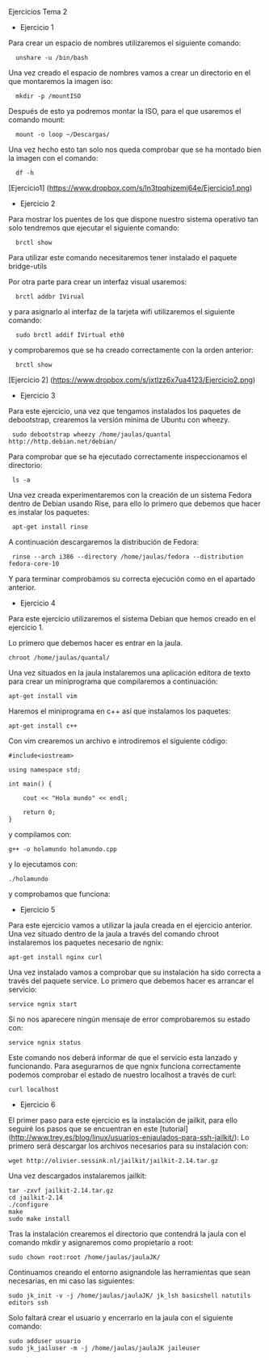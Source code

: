 Ejercicios Tema 2

 - Ejercicio 1

Para crear un espacio de nombres utilizaremos el siguiente comando:
      
      unshare -u /bin/bash
  
Una vez creado el espacio de nombres vamos a crear un directorio en el que montaremos la imagen iso:
 
      mkdir -p /mountISO

Después de esto ya podremos montar la ISO, para el que usaremos el comando mount:
  
      mount -o loop ~/Descargas/
  
Una vez hecho esto tan solo nos queda comprobar que se ha montado bien la imagen con el comando:
 
      df -h
  
  [Ejercicio1] (https://www.dropbox.com/s/ln3tpqhjzemj64e/Ejercicio1.png)
  
 - Ejercicio 2

Para mostrar los puentes de los que dispone nuestro sistema operativo tan solo tendremos que ejecutar el siguiente comando:
 
      brctl show

Para utilizar este comando necesitaremos tener instalado el paquete bridge-utils


Por otra parte para crear un interfaz visual usaremos:

      brctl addbr IVirual
  
y para asignarlo al interfaz de la tarjeta wifi utilizaremos el siguiente comando:
  
      sudo brctl addif IVirtual eth0
  
y comprobaremos que se ha creado correctamente con la orden anterior: 
      
      brctl show
      
   [Ejercicio 2] (https://www.dropbox.com/s/jxtlzz6x7ua4123/Ejercicio2.png)
   
  - Ejercicio 3
  
Para este ejercicio, una vez que tengamos instalados los paquetes de debootstrap, crearemos la versión mínima de Ubuntu con wheezy.

     sudo debootstrap wheezy /home/jaulas/quantal http://http.debian.net/debian/

Para comprobar que se ha ejecutado correctamente inspeccionamos el directorio:

     ls -a
     
Una vez creada experimentaremos con la creación de un sistema Fedora dentro de Debian usando Rise, para ello lo primero que debemos que hacer es instalar los paquetes:

     apt-get install rinse
     
A continuación descargaremos la distribución de Fedora:

     rinse --arch i386 --directory /home/jaulas/fedora --distribution fedora-core-10

Y para terminar comprobamos su correcta ejecución como en el apartado anterior.


  - Ejercicio 4

Para este ejercicio utilizaremos el sistema Debian que hemos creado en el ejercicio 1.

Lo primero que debemos hacer es entrar en la jaula.

    chroot /home/jaulas/quantal/
    
Una vez situados en la jaula instalaremos una aplicación editora de texto para crear un miniprograma que compilaremos a continuación:

    apt-get install vim
    
Haremos el miniprograma en c++ así que instalamos los paquetes:

    apt-get install c++
    
Con vim crearemos un archivo e introdiremos el siguiente código:

    #include<iostream>

    using namespace std;
 
    int main() {
        
        cout << "Hola mundo" << endl;

        return 0;
    }
    
y compilamos con:

    g++ -o holamundo holamundo.cpp
    
y lo ejecutamos con:

    ./holamundo

y comprobamos que funciona:




 - Ejercicio 5
 
Para este ejercicio vamos a utilizar la jaula creada en el ejercicio anterior.
Una vez situado dentro de la jaula a través del comando chroot instalaremos los paquetes necesario de ngnix:

    apt-get install nginx curl
   
Una vez instalado vamos a comprobar que su instalación ha sido correcta a través del paquete service. Lo primero que debemos hacer es arrancar el servicio:

    service ngnix start
   
Si no nos aparecere ningún mensaje de error comprobaremos su estado con:

    service ngnix status
   
Este comando nos deberá informar de que el servicio esta lanzado y funcionando. Para asegurarnos de que ngnix funciona correctamente podemos comprobar el estado de nuestro localhost a través de curl:

    curl localhost
   
 - Ejercicio 6

El primer paso para este ejercicio es la instalación de jailkit, para ello seguiré los pasos que se encuentran en este [tutorial] (http://www.trey.es/blog/linux/usuarios-enjaulados-para-ssh-jailkit/):
Lo primero será descargar los archivos necesarios para su instalación con:

    wget http://olivier.sessink.nl/jailkit/jailkit-2.14.tar.gz

Una vez descargados instalaremos jailkit:

    tar -zxvf jailkit-2.14.tar.gz
    cd jailkit-2.14
    ./configure
    make
    sudo make install

Tras la instalación crearemos el directorio que contendrá la jaula con el comando mkdir y asignaremos como propietario a root:

    sudo chown root:root /home/jaulas/jaulaJK/
   
Continuamos creando el entorno asignandole las herramientas que sean necesarias, en mi caso las siguientes:

    sudo jk_init -v -j /home/jaulas/jaulaJK/ jk_lsh basicshell natutils editors ssh

Solo faltará crear el usuario y encerrarlo en la jaula con el siguiente comando:

    sudo adduser usuario
    sudo jk_jailuser -m -j /home/jaulas/jaulaJK jaileuser

   
   
   
    

    

